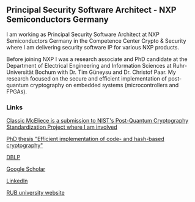 ## Principal Security Software Architect - NXP Semiconductors Germany

I am working as Principal Security Software Architect at NXP Semiconductors Germany in the Competence Center Crypto & Security where I am delivering security software IP for various NXP products.

Before joining NXP I was a research associate and PhD candidate at the Department of Electrical Engineering and Information Sciences at Ruhr-Universität Bochum with Dr. Tim Güneysu and Dr. Christof Paar. My research focused on the secure and efficient implementation of post-quantum cryptography on embedded systems (microcontrollers and FPGAs). 

### Links

[Classic McEliece is a submission to NIST's Post-Quantum Cryptography Standardization Project where I am involved](https://csrc.nist.gov/projects/post-quantum-cryptography)

[PhD thesis "Efficient implementation of code- and hash-based cryptography"](https://hss-opus.ub.ruhr-uni-bochum.de/opus4/frontdoor/index/index/year/2017/docId/5306)

[DBLP](https://dblp.uni-trier.de/pid/05/10085.html)

[Google Scholar](https://scholar.google.de/citations?user=hac56VQAAAAJ)

[LinkedIn](https://de.linkedin.com/in/ingovonmaurich)

[RUB university website](https://www.seceng.ruhr-uni-bochum.de/chair/staff/Ingo_von_Maurich/)

<!---
### Markdown

Markdown is a lightweight and easy-to-use syntax for styling your writing. It includes conventions for

```markdown
Syntax highlighted code block

# Header 1
## Header 2
### Header 3

- Bulleted
- List

1. Numbered
2. List

**Bold** and _Italic_ and `Code` text

[Link](url) and ![Image](src)
--->
